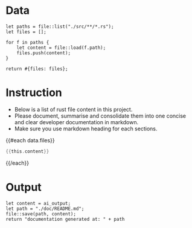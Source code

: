 # Data

```rhai
let paths = file::list("./src/**/*.rs");
let files = [];

for f in paths {
    let content = file::load(f.path);
    files.push(content);
}

return #{files: files};
```

# Instruction

- Below is a list of rust file content in this project.
- Please document, summarise and consolidate them into one concise and clear developer documentation in markdown.
- Make sure you use markdown heading for each sections.

{{#each data.files}}

```rust
{{this.content}}
```

{{/each}}

# Output

```rhai
let content = ai_output;
let path = "./doc/README.md";
file::save(path, content);
return "documentation generated at: " + path
```
